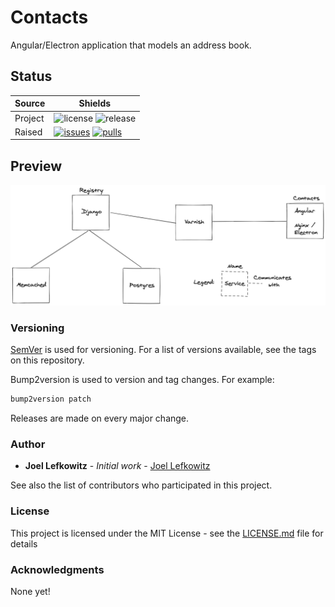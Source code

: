 # Contacts

Angular/Electron application that models an address book.

## Status

| Source     | Shields                                                        |
| ---------- | -------------------------------------------------------------- |
| Project    | ![license][license] ![release][release]                        |
| Raised     | [![issues][issues]][issues_link] [![pulls][pulls]][pulls_link] |

## Preview

![Architecture][architecture]

### Versioning

[SemVer](http://semver.org/) is used for versioning. For a list of versions available, see the tags on this repository.

Bump2version is used to version and tag changes.
For example:

```bash
bump2version patch
```

Releases are made on every major change.

### Author

- **Joel Lefkowitz** - _Initial work_ - [Joel Lefkowitz](https://github.com/JoelLefkowitz)

See also the list of contributors who participated in this project.

### License

This project is licensed under the MIT License - see the [LICENSE.md](LICENSE.md) file for details

### Acknowledgments

None yet!

[license]: https://img.shields.io/github/license/joellefkowitz/contacts
[release]: https://img.shields.io/github/v/tag/joellefkowitz/contacts
[issues]: https://img.shields.io/github/issues/joellefkowitz/contacts "Issues"
[issues_link]: https://github.com/JoelLefkowitz/contacts/issues
[pulls]: https://img.shields.io/github/issues-pr/joellefkowitz/contacts "Pull requests"
[pulls_link]: https://github.com/JoelLefkowitz/contacts/pulls
[architecture]: https://github.com/JoelLefkowitz/contacts/raw/master/architecture.png "Architecture"
